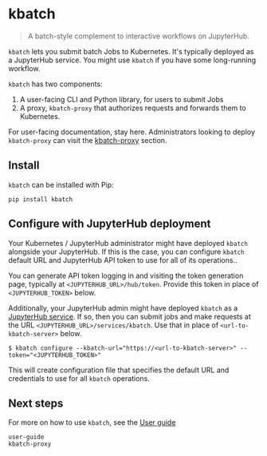# kbatch

> A batch-style complement to interactive workflows on JupyterHub.

`kbatch` lets you submit batch Jobs to Kubernetes. It's typically deployed as a JupyterHub service.
You might use `kbatch` if you have some long-running workflow.

`kbatch` has two components:

1. A user-facing CLI and Python library, for users to submit Jobs
2. A proxy, `kbatch-proxy` that authorizes requests and forwards them to Kubernetes.

For user-facing documentation, stay here. Administrators looking to deploy `kbatch-proxy` can visit the [kbatch-proxy] section.

## Install

`kbatch` can be installed with Pip:

```
pip install kbatch
```

## Configure with JupyterHub deployment

Your Kubernetes / JupyterHub administrator might have deployed `kbatch` alongside your JupyterHub.
If this is the case, you can configure `kbatch` default URL and JupyterHub API token to use for all
of its operations..

You can generate API token logging in and visiting the token generation page, typically at `<JUPYTERHUB_URL>/hub/token`. Provide this token in place of `<JUPYTERHUB_TOKEN>` below.

Additionally, your JupyterHub admin might have deployed `kbatch` as a [JupyterHub service][jhub-service].
If so, then you can submit jobs and make requests at the URL `<JUPYTERHUB_URL>/services/kbatch`. Use that in place of `<url-to-kbatch-server>` below.

```
$ kbatch configure --kbatch-url="https://<url-to-kbatch-server>" --token="<JUPYTERHUB_TOKEN>"
```

This will create configuration file that specifies the default URL and credentials to use for all `kbatch` operations.

## Next steps

For more on how to use `kbatch`, see the [User guide](./user-guide.md)

[kbatch-proxy]: kbatch-proxy.md
[jhub-service]: https://z2jh.jupyter.org/en/latest/administrator/services.html

```{toctree}
user-guide
kbatch-proxy
```